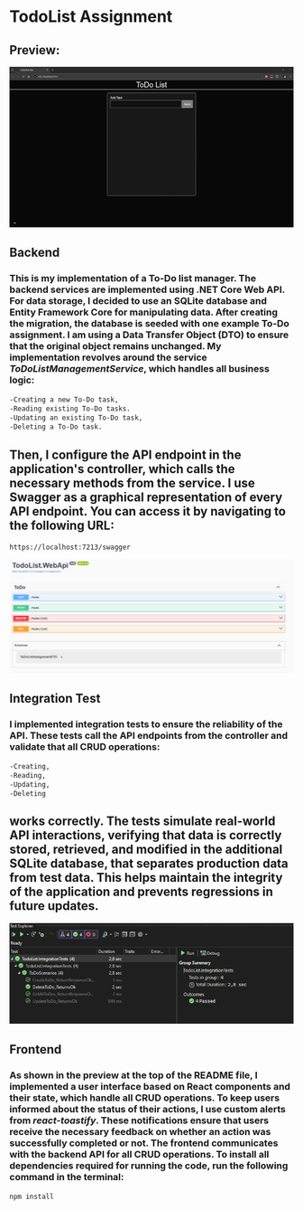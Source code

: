 # TodoList Assignment  
## Preview:
![til](/readme_photos/app.gif)

## Backend
### This is my implementation of a To-Do list manager. The backend services are implemented using .NET Core Web API. For data storage, I decided to use an SQLite database and Entity Framework Core for manipulating data. After creating the migration, the database is seeded with one example To-Do assignment. I am using a Data Transfer Object (DTO) to ensure that the original object remains unchanged. My implementation revolves around the service *ToDoListManagementService*, which handles all business logic:
    -Creating a new To-Do task,
    -Reading existing To-Do tasks.
    -Updating an existing To-Do task,
    -Deleting a To-Do task.
## Then, I configure the API endpoint in the application's controller, which calls the necessary methods from the service. I use Swagger as a graphical representation of every API endpoint. You can access it by navigating to the following URL:
    https://localhost:7213/swagger
![swagger](/readme_photos/swagger.PNG)

## Integration Test
### I implemented integration tests to ensure the reliability of the API. These tests call the API endpoints from the controller and validate that all CRUD operations:
    -Creating, 
    -Reading, 
    -Updating,
    -Deleting 
## works correctly. The tests simulate real-world API interactions, verifying that data is correctly stored, retrieved, and modified in the additional SQLite database, that separates production data from test data. This helps maintain the integrity of the application and prevents regressions in future updates.
![testExplorer](/readme_photos/testExplorer.PNG)

## Frontend
### As shown in the preview at the top of the README file, I implemented a user interface based on React components and their state, which handle all CRUD operations. To keep users informed about the status of their actions, I use custom alerts from *react-toastify*. These notifications ensure that users receive the necessary feedback on whether an action was successfully completed or not. The frontend communicates with the backend API for all CRUD operations. To install all dependencies required for running the code, run the following command in the terminal:
    npm install